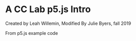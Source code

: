 # A CC Lab p5.js Intro

Created by Leah Willemin, Modified By Julie Byers, fall 2019

From p5.js example code
